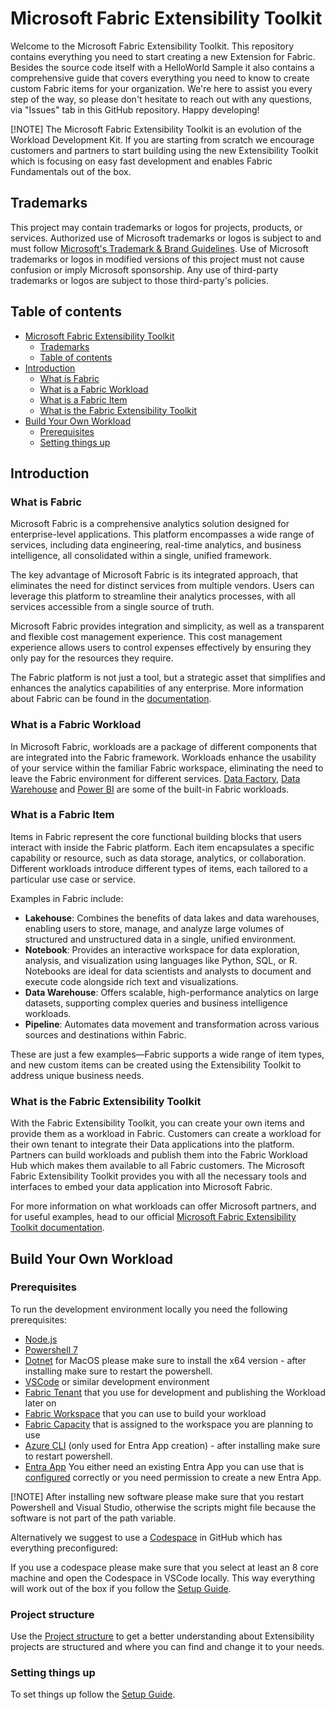 
# Microsoft Fabric Extensibility Toolkit

Welcome to the Microsoft Fabric Extensibility Toolkit. This repository contains everything you need to start creating a new Extension for Fabric. Besides the source code itself with a HelloWorld Sample it also contains a comprehensive guide that covers everything you need to know to create custom Fabric items for your organization. We're here to assist you every step of the way, so please don't hesitate to reach out with any questions, via "Issues" tab in this GitHub repository. Happy developing!

[!NOTE]
The Microsoft Fabric Extensibility Toolkit is an evolution of the Workload Development Kit. If you are starting from scratch we encourage customers and partners to start building using the new Extensibility Toolkit which is focusing on easy fast development and enables Fabric Fundamentals out of the box.

## Trademarks

This project may contain trademarks or logos for projects, products, or services. Authorized use of Microsoft
trademarks or logos is subject to and must follow [Microsoft's Trademark & Brand Guidelines](https://www.microsoft.com/en-us/legal/intellectualproperty/trademarks/usage/general).
Use of Microsoft trademarks or logos in modified versions of this project must not cause confusion or imply Microsoft sponsorship.
Any use of third-party trademarks or logos are subject to those third-party's policies.

## Table of contents

- [Microsoft Fabric Extensibility Toolkit](#microsoft-fabric-extensibility-toolkit)
  - [Trademarks](#trademarks)
  - [Table of contents](#table-of-contents)
- [Introduction](#introduction)
  - [What is Fabric](#what-is-fabric)
  - [What is a Fabric Workload](#what-is-a-fabric-workload)
  - [What is a Fabric Item](#what-is-a-fabric-item)
  - [What is the Fabric Extensibility Toolkit](#what-is-the-fabric-extensibility-toolkit)
- [Build Your Own Workload](#build-your-own-workload)
  - [Prerequisites](#prerequisites)
  - [Setting things up](#setting-things-up)

## Introduction

### What is Fabric

Microsoft Fabric is a comprehensive analytics solution designed for enterprise-level applications. This platform encompasses a wide range of services, including data engineering, real-time analytics, and business intelligence, all consolidated within a single, unified framework.

The key advantage of Microsoft Fabric is its integrated approach, that eliminates the need for distinct services from multiple vendors. Users can leverage this platform to streamline their analytics processes, with all services accessible from a single source of truth.

Microsoft Fabric provides integration and simplicity, as well as a transparent and flexible cost management experience. This cost management experience allows users to control expenses effectively by ensuring they only pay for the resources they require.

The Fabric platform is not just a tool, but a strategic asset that simplifies and enhances the analytics capabilities of any enterprise.
More information about Fabric can be found in the [documentation](https://learn.microsoft.com/en-us/fabric/get-started/microsoft-fabric-overview).

### What is a Fabric Workload

In Microsoft Fabric, workloads are a package of different components that are integrated into the Fabric framework. Workloads enhance the usability of your service within the familiar Fabric workspace, eliminating the need to leave the Fabric environment for different services. [Data Factory](https://learn.microsoft.com/en-us/fabric/data-factory/data-factory-overview), [Data Warehouse](https://learn.microsoft.com/en-us/fabric/data-warehouse/data-warehousing) and  [Power BI](https://learn.microsoft.com/en-us/power-bi/enterprise/service-premium-what-is) are some of the built-in Fabric workloads.

### What is a Fabric Item

Items in Fabric represent the core functional building blocks that users interact with inside the Fabric platform. Each item encapsulates a specific capability or resource, such as data storage, analytics, or collaboration. Different workloads introduce different types of items, each tailored to a particular use case or service.

Examples in Fabric include:

- **Lakehouse**: Combines the benefits of data lakes and data warehouses, enabling users to store, manage, and analyze large volumes of structured and unstructured data in a single, unified environment.
- **Notebook**: Provides an interactive workspace for data exploration, analysis, and visualization using languages like Python, SQL, or R. Notebooks are ideal for data scientists and analysts to document and execute code alongside rich text and visualizations.
- **Data Warehouse**: Offers scalable, high-performance analytics on large datasets, supporting complex queries and business intelligence workloads.
- **Pipeline**: Automates data movement and transformation across various sources and destinations within Fabric.

These are just a few examples—Fabric supports a wide range of item types, and new custom items can be created using the Extensibility Toolkit to address unique business needs.

### What is the Fabric Extensibility Toolkit

With the Fabric Extensibility Toolkit, you can create your own items and provide them as a workload in Fabric. Customers can create a workload for their own tenant to integrate their Data applications into the platform. Partners can build workloads and publish them into the Fabric Workload Hub which makes them available to all Fabric customers. The Microsoft Fabric Extensibility Toolkit provides you with all the necessary tools and interfaces to embed your data application into Microsoft Fabric.

For more information on what workloads can offer Microsoft partners, and for useful examples, head to our official [Microsoft Fabric Extensibility Toolkit documentation](https://learn.microsoft.com/fabric/extensibility-toolkit).

## Build Your Own Workload

### Prerequisites

To run the development environment locally you need the following prerequisites:

- [Node.js](https://nodejs.org/en/download/)
- [Powershell 7](https://learn.microsoft.com/en-us/powershell/scripting/install/installing-powershell)
- [Dotnet](https://dotnet.microsoft.com/en-us/download) for MacOS please make sure to install the x64 version - after installing make sure to restart the powershell.
- [VSCode](https://code.visualstudio.com/download) or similar development environment
- [Fabric Tenant](https://app.fabric.microsoft.com/) that you use for development and publishing the Workload later on
- [Fabric Workspace](https://learn.microsoft.com/en-us/fabric/fundamentals/workspaces) that you can use to build your workload
- [Fabric Capacity](https://learn.microsoft.com/en-us/fabric/enterprise/licenses) that is assigned to the workspace you are planning to use
- [Azure CLI](https://learn.microsoft.com/en-us/cli/azure/install-azure-cli?view=azure-cli-latest) (only used for Entra App creation) - after installing make sure to restart powershell.
- [Entra App](https://entra.microsoft.com/) You either need an existing Entra App you can use that is [configured](./docs/How-To.md) correctly or you need permission to create a new Entra App.

[!NOTE]
After installing new software please make sure that you restart Powershell and Visual Studio, otherwise the scripts might file because the software is not part of the path variable.

Alternatively we suggest to use a [Codespace](https://github.com/features/codespaces) in GitHub which has everything preconfigured:

If you use a codespace please make sure that you select at least an 8 core machine and open the Codespace in VSCode locally. This way everything will work out of the box if you follow the [Setup Guide](./docs/SetupGuide.md).

### Project structure

Use the [Project structure](./PROJECT_STRUCTURE.md) to get a better understanding about Extensibility projects are structured and where you can find and change it to your needs.

### Setting things up

To set things up follow the [Setup Guide](./PROJECT_SETUP.md).
